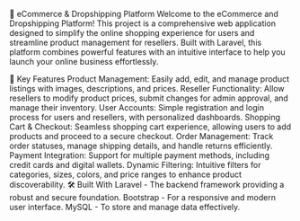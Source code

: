 🛒 eCommerce & Dropshipping Platform
Welcome to the eCommerce and Dropshipping Platform! This project is a comprehensive web application designed to simplify the online shopping experience for users and streamline product management for resellers. Built with Laravel, this platform combines powerful features with an intuitive interface to help you launch your online business effortlessly.

🚀 Key Features
Product Management: Easily add, edit, and manage product listings with images, descriptions, and prices.
Reseller Functionality: Allow resellers to modify product prices, submit changes for admin approval, and manage their inventory.
User Accounts: Simple registration and login process for users and resellers, with personalized dashboards.
Shopping Cart & Checkout: Seamless shopping cart experience, allowing users to add products and proceed to a secure checkout.
Order Management: Track order statuses, manage shipping details, and handle returns efficiently.
Payment Integration: Support for multiple payment methods, including credit cards and digital wallets.
Dynamic Filtering: Intuitive filters for categories, sizes, colors, and price ranges to enhance product discoverability.
🛠️ Built With
Laravel - The backend framework providing a robust and secure foundation.
Bootstrap - For a responsive and modern user interface.
MySQL - To store and manage data effectively.
